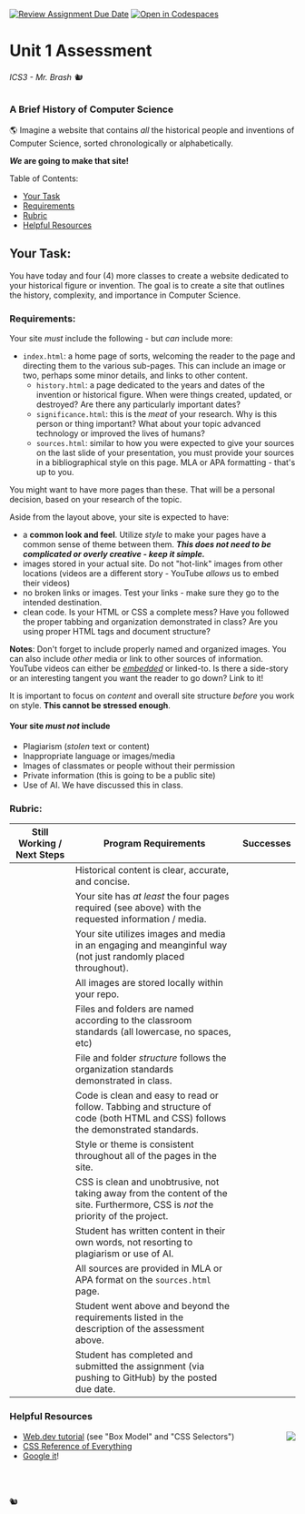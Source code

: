[![Review Assignment Due Date](https://classroom.github.com/assets/deadline-readme-button-22041afd0340ce965d47ae6ef1cefeee28c7c493a6346c4f15d667ab976d596c.svg)](https://classroom.github.com/a/aI7SqHDa)
[![Open in Codespaces](https://classroom.github.com/assets/launch-codespace-2972f46106e565e64193e422d61a12cf1da4916b45550586e14ef0a7c637dd04.svg)](https://classroom.github.com/open-in-codespaces?assignment_repo_id=16208804)
# Unit 1 Assessment

###### ICS3 - Mr. Brash 🐿️

### A Brief History of Computer Science

🌎 Imagine a website that contains *all* the historical people and inventions of Computer Science, sorted chronologically or alphabetically.

***We* are going to make that site!**

Table of Contents:
- [Your Task](#your-task)
- [Requirements](#requirements)
- [Rubric](#rubric)
- [Helpful Resources](#helpful-resources)

## Your Task:

You have today and four (4) more classes to create a website dedicated to your historical figure or invention. The goal is to create a site that outlines the history, complexity, and importance in Computer Science. 

### Requirements:

Your site *must* include the following - but *can* include more:
- `index.html`: a home page of sorts, welcoming the reader to the page and directing them to the various sub-pages. This can include an image or two, perhaps some minor details, and links to other content.
    - `history.html`: a page dedicated to the years and dates of the invention or historical figure. When were things created, updated, or destroyed? Are there any particularly important dates?
    - `significance.html`: this is the *meat* of your research. Why is this person or thing important? What about your topic advanced technology or improved the lives of humans? 
    - `sources.html`: similar to how you were expected to give your sources on the last slide of your presentation, you must provide your sources in a bibliographical style on this page. MLA or APA formatting - that's up to you.

You might want to have more pages than these. That will be a personal decision, based on your research of the topic.

Aside from the layout above, your site is expected to have:
- a **common look and feel**. Utilize *style* to make your pages have a common sense of theme between them. ***This does not need to be complicated or overly creative - keep it simple.***
- images stored in your actual site. Do not "hot-link" images from other locations (videos are a different story - YouTube *allows* us to embed their videos)
- no broken links or images. Test your links - make sure they go to the intended destination.
- clean code. Is your HTML or CSS a complete mess? Have you followed the proper tabbing and organization demonstrated in class? Are you using proper HTML tags and document structure?

**Notes**: Don't forget to include properly named and organized images. You can also include *other* media or link to other sources of information. YouTube videos can either be *[embedded](https://support.google.com/youtube/answer/171780?hl=en)* or linked-to. Is there a side-story or an interesting tangent you want the reader to go down? Link to it!

It is important to focus on *content* and overall site structure *before* you work on style. **This cannot be stressed enough**.

#### Your site **_must not_** include

- Plagiarism (_stolen_ text or content)
- Inappropriate language or images/media
- Images of classmates or people without their permission
- Private information (this is going to be a public site)
- Use of AI. We have discussed this in class.


### Rubric:
|Still Working / Next Steps| Program Requirements|Successes|
|---|---|---|
||Historical content is clear, accurate, and concise.||
| | Your site has *at least* the four pages required (see above) with the requested information / media.  | |
||Your site utilizes images and media in an engaging and meanginful way (not just randomly placed throughout).||
||All images are stored locally within your repo.||
||Files and folders are named according to the classroom standards (all lowercase, no spaces, etc)||
||File and folder *structure* follows the organization standards demonstrated in class.||
||Code is clean and easy to read or follow. Tabbing and structure of code (both HTML and CSS) follows the demonstrated standards.||
||Style or theme is consistent throughout all of the pages in the site.||
||CSS is clean and unobtrusive, not taking away from the content of the site. Furthermore, CSS is *not* the priority of the project.||
||Student has written content in their own words, not resorting to plagiarism or use of AI.||
||All sources are provided in MLA or APA format on the `sources.html` page. ||
||Student went above and beyond the requirements listed in the description of the assessment above.||
||Student has completed and submitted the assignment (via pushing to GitHub) by the posted due date.||

### Helpful Resources

<img src="./images/readme/html5_small.png" align="right">

- [Web.dev tutorial](https://web.dev/learn/css/) (see "Box Model" and "CSS Selectors")
- [CSS Reference of Everything](https://www.w3schools.com/cssref/index.php)
- [Google it](https://www.google.com/search?q=how+do+I+set+the+background+of+a+div+in+css)!


<br>
<br>

🐿️
